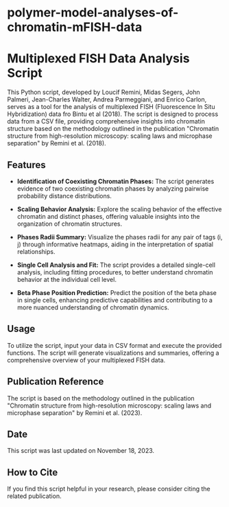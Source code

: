 # polymer-model-analyses-of-chromatin-mFISH-data

# Multiplexed FISH Data Analysis Script

This Python script, developed by Loucif Remini, Midas Segers, John Palmeri, Jean-Charles Walter, Andrea Parmeggiani, and Enrico Carlon, serves as a tool for the analysis of multiplexed FISH (Fluorescence In Situ Hybridization) data fro Bintu et al (2018). The script is designed to process data from a CSV file, providing comprehensive insights into chromatin structure based on the methodology outlined in the publication "Chromatin structure from high-resolution microscopy: scaling laws and microphase separation" by Remini et al. (2018).

## Features

- **Identification of Coexisting Chromatin Phases:**
  The script generates evidence of two coexisting chromatin phases by analyzing pairwise probability distance distributions.

- **Scaling Behavior Analysis:**
  Explore the scaling behavior of the effective chromatin and distinct phases, offering valuable insights into the organization of chromatin structures.

- **Phases Radii Summary:**
  Visualize the phases radii for any pair of tags (i, j) through informative heatmaps, aiding in the interpretation of spatial relationships.

- **Single Cell Analysis and Fit:**
  The script provides a detailed single-cell analysis, including fitting procedures, to better understand chromatin behavior at the individual cell level.

- **Beta Phase Position Prediction:**
  Predict the position of the beta phase in single cells, enhancing predictive capabilities and contributing to a more nuanced understanding of chromatin dynamics.

## Usage

To utilize the script, input your data in CSV format and execute the provided functions. The script will generate visualizations and summaries, offering a comprehensive overview of your multiplexed FISH data.

## Publication Reference

The script is based on the methodology outlined in the publication "Chromatin structure from high-resolution microscopy: scaling laws and microphase separation" by Remini et al. (2023).

## Date

This script was last updated on November 18, 2023.

## How to Cite

If you find this script helpful in your research, please consider citing the related publication.
